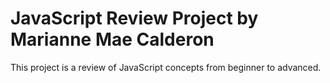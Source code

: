 # JavaScript Review Project by Marianne Mae Calderon
This project is a review of JavaScript concepts from beginner to advanced.